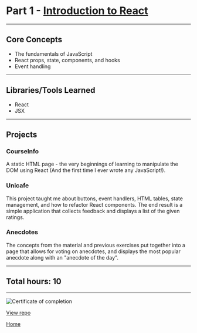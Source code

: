 # Part 1 - [Introduction to React](https://fullstackopen.com/en/part1/)

---

## Core Concepts

- The fundamentals of JavaScript
- React props, state, components, and hooks
- Event handling

---

## Libraries/Tools Learned

- React
- JSX

---

## Projects

### CourseInfo

A static HTML page - the very beginnings of learning to manipulate the DOM using React (And the first time I ever wrote any JavaScript!).

### Unicafe

This project taught me about buttons, event handlers, HTML tables, state management, and how to refactor React components. The end result is a simple application that collects feedback and displays a list of the given ratings.

### Anecdotes

The concepts from the material and previous exercises put together into a page that allows for voting on anecdotes, and displays the most popular anecdote along with an "anecdote of the day".

---

## Total hours: 10

---

![Certificate of completion](https://imgur.com/xfaUVfs.png)

[View repo](https://github.com/jcmsmith/FSO/tree/main/Part01)

[Home](https://jcmsmith.github.io/FSO/)

